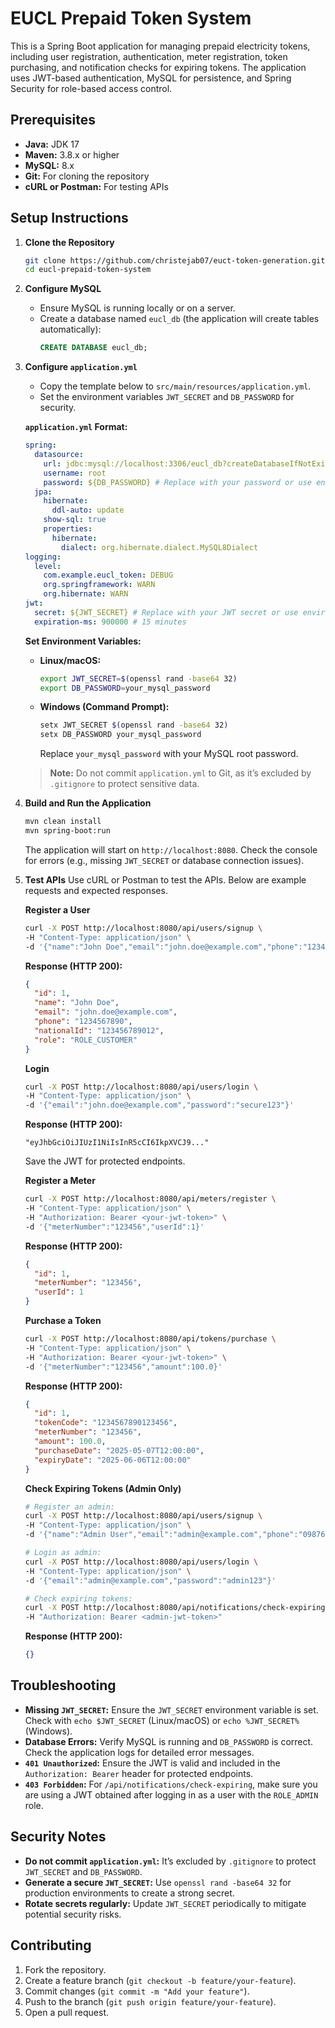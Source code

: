 # EUCL Prepaid Token System

This is a Spring Boot application for managing prepaid electricity tokens, including user registration, authentication, meter registration, token purchasing, and notification checks for expiring tokens. The application uses JWT-based authentication, MySQL for persistence, and Spring Security for role-based access control.

## Prerequisites

-   **Java:** JDK 17
-   **Maven:** 3.8.x or higher
-   **MySQL:** 8.x
-   **Git:** For cloning the repository
-   **cURL or Postman:** For testing APIs

## Setup Instructions

1.  **Clone the Repository**
    ```bash
    git clone https://github.com/christejab07/euct-token-generation.git
    cd eucl-prepaid-token-system
    ```

2.  **Configure MySQL**
    -   Ensure MySQL is running locally or on a server.
    -   Create a database named `eucl_db` (the application will create tables automatically):
        ```sql
        CREATE DATABASE eucl_db;
        ```

3.  **Configure `application.yml`**
    -   Copy the template below to `src/main/resources/application.yml`.
    -   Set the environment variables `JWT_SECRET` and `DB_PASSWORD` for security.

    **`application.yml` Format:**
    ```yaml
    spring:
      datasource:
        url: jdbc:mysql://localhost:3306/eucl_db?createDatabaseIfNotExist=true
        username: root
        password: ${DB_PASSWORD} # Replace with your password or use environment variables below
      jpa:
        hibernate:
          ddl-auto: update
        show-sql: true
        properties:
          hibernate:
            dialect: org.hibernate.dialect.MySQL8Dialect
    logging:
      level:
        com.example.eucl_token: DEBUG
        org.springframework: WARN
        org.hibernate: WARN
    jwt:
      secret: ${JWT_SECRET} # Replace with your JWT secret or use environment variables below
      expiration-ms: 900000 # 15 minutes
    ```

    **Set Environment Variables:**

    -   **Linux/macOS:**
        ```bash
        export JWT_SECRET=$(openssl rand -base64 32)
        export DB_PASSWORD=your_mysql_password
        ```
    -   **Windows (Command Prompt):**
        ```bash
        setx JWT_SECRET $(openssl rand -base64 32)
        setx DB_PASSWORD your_mysql_password
        ```
        Replace `your_mysql_password` with your MySQL root password.

    > **Note:** Do not commit `application.yml` to Git, as it’s excluded by `.gitignore` to protect sensitive data.

4.  **Build and Run the Application**
    ```bash
    mvn clean install
    mvn spring-boot:run
    ```
    The application will start on `http://localhost:8080`.
    Check the console for errors (e.g., missing `JWT_SECRET` or database connection issues).

5.  **Test APIs**
    Use cURL or Postman to test the APIs. Below are example requests and expected responses.

    **Register a User**
    ```bash
    curl -X POST http://localhost:8080/api/users/signup \
    -H "Content-Type: application/json" \
    -d '{"name":"John Doe","email":"john.doe@example.com","phone":"1234567890","nationalId":"1234567890123456","password":"secure123","role":"ROLE_CUSTOMER"}'
    ```
    **Response (HTTP 200):**
    ```json
    {
      "id": 1,
      "name": "John Doe",
      "email": "john.doe@example.com",
      "phone": "1234567890",
      "nationalId": "123456789012",
      "role": "ROLE_CUSTOMER"
    }
    ```

    **Login**
    ```bash
    curl -X POST http://localhost:8080/api/users/login \
    -H "Content-Type: application/json" \
    -d '{"email":"john.doe@example.com","password":"secure123"}'
    ```
    **Response (HTTP 200):**
    ```
    "eyJhbGciOiJIUzI1NiIsInR5cCI6IkpXVCJ9..."
    ```
    Save the JWT for protected endpoints.

    **Register a Meter**
    ```bash
    curl -X POST http://localhost:8080/api/meters/register \
    -H "Content-Type: application/json" \
    -H "Authorization: Bearer <your-jwt-token>" \
    -d '{"meterNumber":"123456","userId":1}'
    ```
    **Response (HTTP 200):**
    ```json
    {
      "id": 1,
      "meterNumber": "123456",
      "userId": 1
    }
    ```

    **Purchase a Token**
    ```bash
    curl -X POST http://localhost:8080/api/tokens/purchase \
    -H "Content-Type: application/json" \
    -H "Authorization: Bearer <your-jwt-token>" \
    -d '{"meterNumber":"123456","amount":100.0}'
    ```
    **Response (HTTP 200):**
    ```json
    {
      "id": 1,
      "tokenCode": "1234567890123456",
      "meterNumber": "123456",
      "amount": 100.0,
      "purchaseDate": "2025-05-07T12:00:00",
      "expiryDate": "2025-06-06T12:00:00"
    }
    ```

    **Check Expiring Tokens (Admin Only)**
    ```bash
    # Register an admin:
    curl -X POST http://localhost:8080/api/users/signup \
    -H "Content-Type: application/json" \
    -d '{"name":"Admin User","email":"admin@example.com","phone":"0987654321","nationalId":"987654321098","password":"admin123","role":"ROLE_ADMIN"}'

    # Login as admin:
    curl -X POST http://localhost:8080/api/users/login \
    -H "Content-Type: application/json" \
    -d '{"email":"admin@example.com","password":"admin123"}'

    # Check expiring tokens:
    curl -X POST http://localhost:8080/api/notifications/check-expiring \
    -H "Authorization: Bearer <admin-jwt-token>"
    ```
    **Response (HTTP 200):**
    ```json
    {}
    ```

## Troubleshooting

-   **Missing `JWT_SECRET`:** Ensure the `JWT_SECRET` environment variable is set. Check with `echo $JWT_SECRET` (Linux/macOS) or `echo %JWT_SECRET%` (Windows).
-   **Database Errors:** Verify MySQL is running and `DB_PASSWORD` is correct. Check the application logs for detailed error messages.
-   **`401 Unauthorized`:** Ensure the JWT is valid and included in the `Authorization: Bearer` header for protected endpoints.
-   **`403 Forbidden`:** For `/api/notifications/check-expiring`, make sure you are using a JWT obtained after logging in as a user with the `ROLE_ADMIN` role.

## Security Notes

-   **Do not commit `application.yml`:** It’s excluded by `.gitignore` to protect `JWT_SECRET` and `DB_PASSWORD`.
-   **Generate a secure `JWT_SECRET`:** Use `openssl rand -base64 32` for production environments to create a strong secret.
-   **Rotate secrets regularly:** Update `JWT_SECRET` periodically to mitigate potential security risks.

## Contributing

1.  Fork the repository.
2.  Create a feature branch (`git checkout -b feature/your-feature`).
3.  Commit changes (`git commit -m "Add your feature"`).
4.  Push to the branch (`git push origin feature/your-feature`).
5.  Open a pull request.
